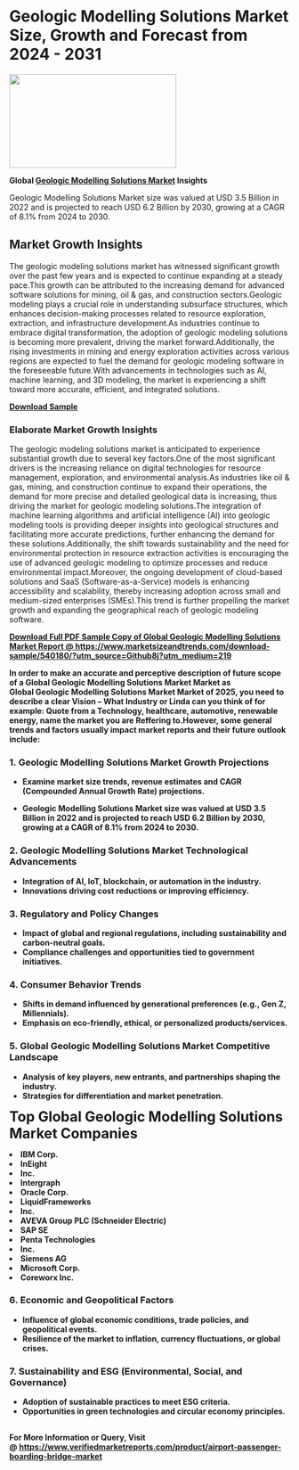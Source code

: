 <H1>Geologic Modelling Solutions Market Size, Growth and Forecast from 2024 - 2031</H1><img class="aligncenter size-medium wp-image-584254" src="https://thirdeyenews.in/wp-content/uploads/2024/09/Global-Market-Research-300x168.jpeg" alt="" width="300" height="168" /><p><strong>Global&nbsp;<a href="https://www.marketsizeandtrends.com/download-sample/540180/?utm_source=Github8j?utm_medium=219">Geologic Modelling Solutions Market</a> Insights</strong></p><p>Geologic Modelling Solutions Market size was valued at USD 3.5 Billion in 2022 and is projected to reach USD 6.2 Billion by 2030, growing at a CAGR of 8.1% from 2024 to 2030.</p><p><h2>Market Growth Insights</h2> <p>The geologic modeling solutions market has witnessed significant growth over the past few years and is expected to continue expanding at a steady pace.This growth can be attributed to the increasing demand for advanced software solutions for mining, oil & gas, and construction sectors.Geologic modeling plays a crucial role in understanding subsurface structures, which enhances decision-making processes related to resource exploration, extraction, and infrastructure development.As industries continue to embrace digital transformation, the adoption of geologic modeling solutions is becoming more prevalent, driving the market forward.Additionally, the rising investments in mining and energy exploration activities across various regions are expected to fuel the demand for geologic modeling software in the foreseeable future.With advancements in technologies such as AI, machine learning, and 3D modeling, the market is experiencing a shift toward more accurate, efficient, and integrated solutions.</p> <p><strong><a href="#">Download Sample</a></strong></p> <h3>Elaborate Market Growth Insights</h3> <p>The geologic modeling solutions market is anticipated to experience substantial growth due to several key factors.One of the most significant drivers is the increasing reliance on digital technologies for resource management, exploration, and environmental analysis.As industries like oil & gas, mining, and construction continue to expand their operations, the demand for more precise and detailed geological data is increasing, thus driving the market for geologic modeling solutions.The integration of machine learning algorithms and artificial intelligence (AI) into geologic modeling tools is providing deeper insights into geological structures and facilitating more accurate predictions, further enhancing the demand for these solutions.Additionally, the shift towards sustainability and the need for environmental protection in resource extraction activities is encouraging the use of advanced geologic modeling to optimize processes and reduce environmental impact.Moreover, the ongoing development of cloud-based solutions and SaaS (Software-as-a-Service) models is enhancing accessibility and scalability, thereby increasing adoption across small and medium-sized enterprises (SMEs).This trend is further propelling the market growth and expanding the geographical reach of geologic modeling software.</p> <p><strong><a href="#"></p><p><span class=""><strong>Download Full PDF Sample Copy of Global Geologic Modelling Solutions Market Report</strong> @ <a href="https://www.marketsizeandtrends.com/download-sample/540180/?utm_source=Github8j?utm_medium=219" target="_blank">https://www.marketsizeandtrends.com/download-sample/540180/?utm_source=Github8j?utm_medium=219</a></span></p><p>In order to make an accurate and perceptive description of future scope of a Global&nbsp;Geologic Modelling Solutions Market Market as Global&nbsp;Geologic Modelling Solutions Market Market of 2025, you need to describe a clear Vision &ndash; What Industry or Linda can you think of for example: Quote from a Technology, healthcare, automotive, renewable energy, name the market you are Reffering to.However, some general trends and factors usually impact market reports and their future outlook include:</p><h3>1.&nbsp;<strong>Geologic Modelling Solutions Market Growth Projections</strong></h3><ul><li>Examine market size trends, revenue estimates and CAGR (Compounded Annual Growth Rate) projections.</li><li><p>Geologic Modelling Solutions Market size was valued at USD 3.5 Billion in 2022 and is projected to reach USD 6.2 Billion by 2030, growing at a CAGR of 8.1% from 2024 to 2030.</p></li></ul><h3>2.&nbsp;<strong>Geologic Modelling Solutions Market Technological Advancements</strong></h3><ul><li>Integration of AI, IoT, blockchain, or automation in the industry.</li><li>Innovations driving cost reductions or improving efficiency.</li></ul><h3>3.&nbsp;<strong>Regulatory and Policy Changes</strong></h3><ul><li>Impact of global and regional regulations, including sustainability and carbon-neutral goals.</li><li>Compliance challenges and opportunities tied to government initiatives.</li></ul><h3>4.&nbsp;<strong>Consumer Behavior Trends</strong></h3><ul><li>Shifts in demand influenced by generational preferences (e.g., Gen Z, Millennials).</li><li>Emphasis on eco-friendly, ethical, or personalized products/services.</li></ul><h3>5.&nbsp;<strong>Global Geologic Modelling Solutions Market Competitive Landscape</strong></h3><ul><li>Analysis of key players, new entrants, and partnerships shaping the industry.</li><li>Strategies for differentiation and market penetration.</li></ul><p data-pm-slice="1 1 []"><span style="color: inherit; font-family: inherit; font-size: 25px;">Top Global Geologic Modelling Solutions Market Companies</span></p><div class="" data-test-id=""><p><li>IBM Corp.</li><li> InEight</li><li> Inc.</li><li> Intergraph</li><li> Oracle Corp.</li><li> LiquidFrameworks</li><li> Inc.</li><li> AVEVA Group PLC (Schneider Electric)</li><li> SAP SE</li><li> Penta Technologies</li><li> Inc.</li><li> Siemens AG</li><li> Microsoft Corp.</li><li> Coreworx Inc.</li></p></div><h3>6.&nbsp;<strong>Economic and Geopolitical Factors</strong></h3><ul><li>Influence of global economic conditions, trade policies, and geopolitical events.</li><li>Resilience of the market to inflation, currency fluctuations, or global crises.</li></ul><h3>7.&nbsp;<strong>Sustainability and ESG (Environmental, Social, and Governance)</strong></h3><ul><li>Adoption of sustainable practices to meet ESG criteria.</li><li>Opportunities in green technologies and circular economy principles.</li></ul><h2><strong style="font-size: 14px;">For More Information or Query, Visit @&nbsp;</strong><a style="background-color: #ffffff; font-size: 14px;" href="https://www.marketsizeandtrends.com/report/geologic-modelling-solutions-market/" target="_blank">https://www.verifiedmarketreports.com/product/airport-passenger-boarding-bridge-market</a></h2>